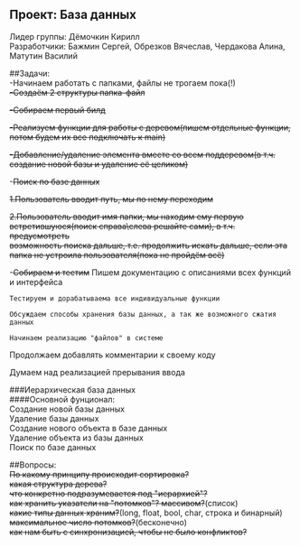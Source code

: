## Проект: База данных
Лидер группы: Дёмочкин Кирилл  
Разработчики: Бажмин Сергей, Обрезков Вячеслав, Чердакова Алина, Матутин Василий  

##Задачи:  
-Начинаем работать с папками, файлы не трогаем пока(!)  
~~-Создаём 2 структуры папка-файл~~
 
~~-Собираем первый билд~~
 
 ~~-Реализуем функции для работы с деревом(пишем отдельные функции, потом будем их все подключать к main)~~ 
 
  ~~-Добавление/удаление элемента вместе со всем поддеревом(в т.ч. создание новой базы и удаление её целиком)~~  
  
  -~~Поиск по базе данных~~  
  
  ~~1.Пользователь вводит путь, мы по нему переходим~~
   
   ~~2.Пользователь вводит имя папки, мы находим ему первую встретившуюся(поиск справа\слева решайте сами), в т.ч. предусмотреть~~  
   ~~возможность поиска дальше, т.е. продолжить искать дальше, если эта папка не устроила пользователя(пока не пройдём всё)~~  
   
 -~~Собираем и тестим~~
 Пишем документацию с описаниями всех функций и интерфейса
	
	Тестируем и дорабатываема все индивидуальные функции
	
	Обсуждаем способы хранения базы данных, а так же возможного сжатия данных
	
	Начинаем реализацию "файлов" в системе

 Продолжаем добавлять комментарии к своему коду
 
 Думаем над реализацией прерывания ввода
 
 
 
###Иерархическая база данных  
####Основной фунционал:  
Создание новой базы данных  
Удаление базы данных  
Создание нового объекта в базе данных  
Удаление объекта из базы данных  
Поиск по базе данных  

##Вопросы:  
 ~~По какому принципу происходит сортировка?~~  
 ~~какая структура дерева?~~  
 ~~что конкретно подразумевается под "иерархией"?~~  
 ~~как хранить указатели на "потомков"? массивом?~~(список)  
 ~~какие типы данных храним?~~(long, float, bool, char, строка и бинарный)   
 ~~максимальное число потомков?~~(бесконечно)  
 ~~как нам быть с синхронизацией, чтобы не было конфликтов?~~

